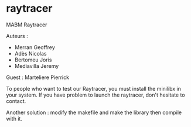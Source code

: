 raytracer
=========

MABM Raytracer

Auteurs :

- Merran Geoffrey
- Adès Nicolas
- Bertomeu Joris
- Mediavilla Jeremy

Guest : Marteliere Pierrick

To people who want to test our Raytracer, you must install the minilibx in your system.
If you have problem to launch the raytracer, don't hesitate to contact.

Another solution : modify the makefile and make the library then compile with it. 
